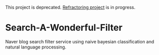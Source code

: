 This project is deprecated.
[Refractoring project](https://github.com/leeseungeun/search-a-wonderful-filter-api) is in progress.

# Search-A-Wonderful-Filter
Naver blog search filter service using naive bayesian classification and natural language processing.
